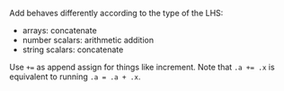 Add behaves differently according to the type of the LHS:
- arrays: concatenate
- number scalars: arithmetic addition
- string scalars: concatenate

Use `+=` as append assign for things like increment. Note that `.a += .x` is equivalent to running `.a = .a + .x`.

